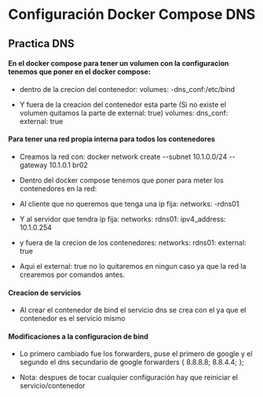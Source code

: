 # Configuración Docker Compose DNS


## Practica DNS

#### En el docker compose para tener un volumen con la configuracion tenemos que poner en el docker compose:
- dentro de la crecion del contenedor:
    volumes:
       -dns_conf:/etc/bind

- Y fuera de la creacion del contenedor esta parte (Si no existe el volumen quitamos la parte de external: true)
volumes:
  dns_conf:
    external: true

#### Para tener una red propia interna para todos los contenedores

- Creamos la red con: docker network create  --subnet 10.1.0.0/24 --gateway 10.1.0.1 br02

- Dentro del docker compose tenemos que poner para meter los contenedores en la red:

- Al cliente que no queremos que tenga una ip fija:
networks:
      -rdns01
- Y al servidor que tendra ip fija:
    networks:
      rdns01:
        ipv4_address: 10.1.0.254

- y fuera de la crecion de los contenedores:
networks:
 rdns01:
  external: true
- Aqui el external: true no lo quitaremos en ningun caso ya que la red la crearemos por comandos antes.

#### Creacion de servicios

- Al crear el contenedor de bind el servicio dns se crea con el ya que el contenedor es el servicio mismo

#### Modificaciones a la configuracion de bind

- Lo primero cambiado fue los forwarders, puse el primero de google y el segundo el dns secundario de google 
	 forwarders {
	 	8.8.8.8;
		 8.8.4.4;
	 };

- Nota: despues de tocar cualquier configuración hay que reiniciar el servicio/contenedor

